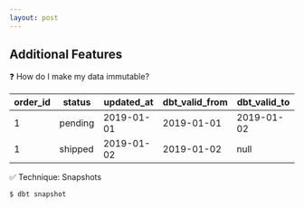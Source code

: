 ```yaml
---
layout: post
---
```


## Additional Features
❓ How do I make my data immutable?

| order_id | status  | updated_at | dbt_valid_from | dbt_valid_to |
|----------|---------|------------|----------------|--------------|
| 1        | pending | 2019-01-01 | 2019-01-01     | 2019-01-02   |
| 1        | shipped | 2019-01-02 | 2019-01-02     | null         |


✅ Technique: Snapshots

```bash
$ dbt snapshot
```

